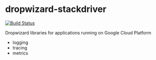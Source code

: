 # dropwizard-stackdriver

[![Build Status][travis-image]][travis-url] 

Dropwizard libraries for applications running on Google Cloud Platform

* logging
* tracing
* metrics

[travis-image]: https://travis-ci.org/fabito/dropwizard-stackdriver.svg?branch=master
[travis-url]: https://travis-ci.org/fabito/dropwizard-stackdriver